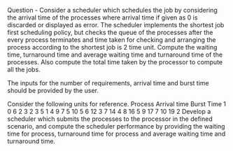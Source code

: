 Question -  Consider a scheduler which schedules the job by considering the arrival time of the processes
where arrival time if given as 0 is discarded or displayed as error. The scheduler implements the shortest
job first scheduling policy, but checks the queue of the processes after the every process terminates and 
time taken for checking and arranging the process according to the shortest job is 2 time unit. Compute the
 waiting time, turnaround time and average waiting time and turnaround time of the processes. Also compute 
the total time taken by the processor to compute all the jobs. 
 
The inputs for the number of requirements, arrival time and burst time should be provided by the user. 
 
Consider the following units for reference. 
Process    Arrival time    Burst Time
 1            0                6 
 2            3                2 
 3            5                1 
 4            9                7
 5            10               5 
 6            12               3 
 7            14               4 
 8            16               5 
 9            17               7
 10           19               2 
Develop a scheduler which submits the processes to the processor in the defined scenario, and compute the 
scheduler performance by providing the waiting time for process, turnaround time for process and average 
waiting time and turnaround time. 
 